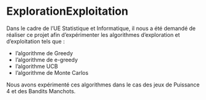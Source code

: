# ExplorationExploitation

Dans le cadre de l’UE Statistique et Informatique, il nous a été demandé de réaliser ce projet afin d’expérimenter les algorithmes d’exploration et d’exploitation tels que :

- l’algorithme de Greedy
- l’algorithme de e-greedy
- l’algorithme UCB
- l’algorithme de Monte Carlos

Nous avons expérimenté ces algorithmes dans le cas des jeux de Puissance 4 et des Bandits Manchots.
